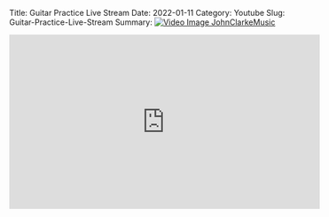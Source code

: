 Title: Guitar Practice Live Stream
Date: 2022-01-11
Category: Youtube
Slug: Guitar-Practice-Live-Stream
Summary: <a href="/Guitar-Practice-Live-Stream.html"><img src="https://i.ytimg.com/vi/lwHJDUvwYYs/hqdefault.jpg" alt="Video Image JohnClarkeMusic"></a>

<iframe width="560" height="315" src="https://www.youtube.com/embed/lwHJDUvwYYs" title="YouTube video player" frameborder="0" allow="accelerometer; autoplay; clipboard-write; encrypted-media; gyroscope; picture-in-picture" allowfullscreen></iframe>

